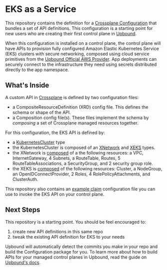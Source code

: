 # EKS as a Service

This repository contains the definition for a [Crossplane Configuration](https://docs.crossplane.io/v1.11/concepts/packages/#configuration-packages) that bundles a set of API definitions. This configuration is a starting point for new users who are creating their first control plane in [Upbound](https://cloud.upbound.io).

When this configuration is installed on a control plane, the control plane will have APIs to provision fully configured Amazon Elastic Kubernetes Service (EKS) clusters with secure networking, composed using cloud service primitives from the [Upbound Official AWS Provider](https://marketplace.upbound.io/providers/upbound/provider-aws). App deployments can securely connect to the infrastructure they need using secrets distributed directly to the app namespace.

## What's Inside

A custom API in [Crossplane](https://docs.crossplane.io/v1.11/getting-started/introduction/) is defined by two configuration files:

- a CompositeResourceDefinition (XRD) config file. This defines the schema or shape of the API.
- a Composition config file(s). These files implement the schema by _composing_ a set of Crossplane managed resources together.

For this configuration, the EKS API is defined by:

- a [KubernetesCluster](/apis/definition.yaml) type
- the KubernetesCluster is composed of an [XNetwork](/apis/network/definition.yaml) and [XEKS](/apis/eks/definition.yaml) types.
- the XNetwork is [composed](/apis/network/composition.yaml) of a the following resources: a VPC, InternetGateway, 4 Subnets, a RouteTable, Routes, 5 RouteTableAssociations, a SecurityGroup, and 2 security group role.
- the XEKS is [composed](/apis/eks/composition.yaml) of the following resources: Cluster, a NodeGroup, an OpenIDConnectProvider, 2 Roles, 4 RolePolicyAttachments, and ClusterAuth.

This repository also contains an [example claim](/.up/examples/cluster.yaml) configuration file you can use to invoke the EKS API on your control plane.

## Next Steps

This repository is a starting point. You should be feel encouraged to:

1) create new API definitions in this same repo
2) tweak the existing API definition for EKS to your needs

Upbound will automatically detect the commits you make in your repo and build the Configuration package for you. To learn more about how to build APIs for your managed control planes in Upbound, read the guide on [Upbound's docs](https://docs.upbound.io).
